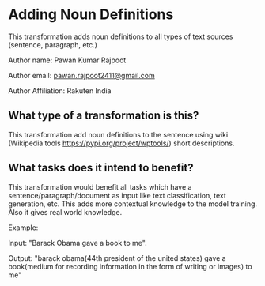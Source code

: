 # Adding Noun Definitions
This transformation adds noun definitions to all types of text sources (sentence, paragraph, etc.) 


Author name: Pawan Kumar Rajpoot

Author email: pawan.rajpoot2411@gmail.com

Author Affiliation: Rakuten India

## What type of a transformation is this?
This transformation add noun definitions to the sentence using wiki (Wikipedia tools https://pypi.org/project/wptools/) short descriptions.


## What tasks does it intend to benefit?
This transformation would benefit all tasks which have a sentence/paragraph/document as input like text classification, 
text generation, etc.  This adds more contextual knowledge to the model training.
Also it gives real world knowledge.

Example: 

Input: "Barack Obama gave a book to me".

Output: "barack obama(44th president of the united states) gave a book(medium for recording information in the form of writing or images) to me"

